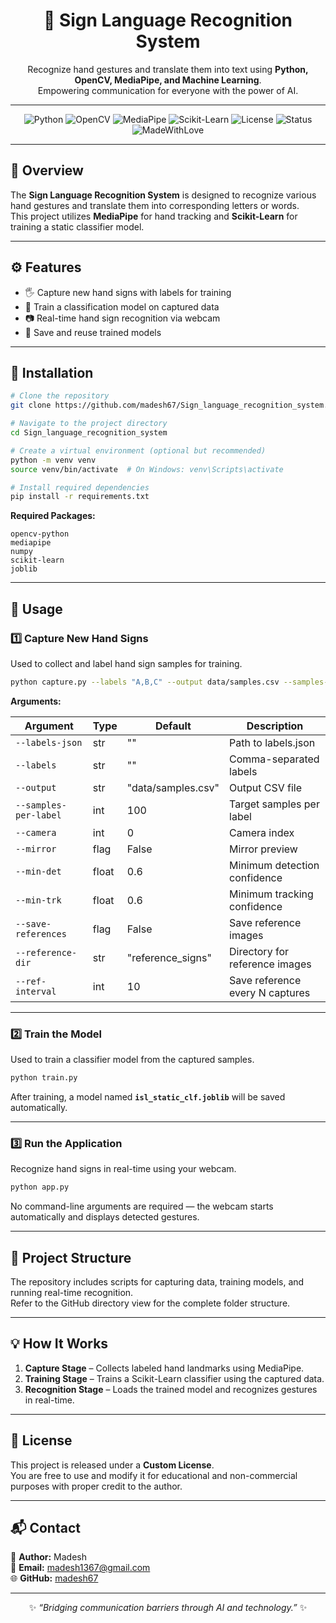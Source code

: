 <div align="center">

# 🤟 Sign Language Recognition System

Recognize hand gestures and translate them into text using **Python, OpenCV, MediaPipe, and Machine Learning**.  
Empowering communication for everyone with the power of AI.

---

![Python](https://img.shields.io/badge/Python-3.11-blue?logo=python&logoColor=white)
![OpenCV](https://img.shields.io/badge/OpenCV-Enabled-red?logo=opencv&logoColor=white)
![MediaPipe](https://img.shields.io/badge/MediaPipe-Integrated-orange?logo=google&logoColor=white)
![Scikit-Learn](https://img.shields.io/badge/Scikit--Learn-Used-yellow?logo=scikitlearn&logoColor=white)
![License](https://img.shields.io/badge/License-Custom-purple?logo=open-source-initiative&logoColor=white)
![Status](https://img.shields.io/badge/Status-Active-brightgreen)
![MadeWithLove](https://img.shields.io/badge/Built%20with-❤️-pink)

</div>

---

## 🎯 Overview

The **Sign Language Recognition System** is designed to recognize various hand gestures and translate them into corresponding letters or words.  
This project utilizes **MediaPipe** for hand tracking and **Scikit-Learn** for training a static classifier model.

---

## ⚙️ Features

- 🖐️ Capture new hand signs with labels for training
- 🧠 Train a classification model on captured data
- 📷 Real-time hand sign recognition via webcam
- 💾 Save and reuse trained models

---

## 🧩 Installation

```bash
# Clone the repository
git clone https://github.com/madesh67/Sign_language_recognition_system.git

# Navigate to the project directory
cd Sign_language_recognition_system

# Create a virtual environment (optional but recommended)
python -m venv venv
source venv/bin/activate  # On Windows: venv\Scripts\activate

# Install required dependencies
pip install -r requirements.txt
```

**Required Packages:**
```
opencv-python
mediapipe
numpy
scikit-learn
joblib
```

---

## 🧠 Usage

### 1️⃣ Capture New Hand Signs

Used to collect and label hand sign samples for training.

```bash
python capture.py --labels "A,B,C" --output data/samples.csv --samples-per-label 100
```

**Arguments:**

| Argument | Type | Default | Description |
|-----------|------|----------|-------------|
| `--labels-json` | str | "" | Path to labels.json |
| `--labels` | str | "" | Comma-separated labels |
| `--output` | str | "data/samples.csv" | Output CSV file |
| `--samples-per-label` | int | 100 | Target samples per label |
| `--camera` | int | 0 | Camera index |
| `--mirror` | flag | False | Mirror preview |
| `--min-det` | float | 0.6 | Minimum detection confidence |
| `--min-trk` | float | 0.6 | Minimum tracking confidence |
| `--save-references` | flag | False | Save reference images |
| `--reference-dir` | str | "reference_signs" | Directory for reference images |
| `--ref-interval` | int | 10 | Save reference every N captures |

---

### 2️⃣ Train the Model

Used to train a classifier model from the captured samples.

```bash
python train.py
```

After training, a model named **`isl_static_clf.joblib`** will be saved automatically.

---

### 3️⃣ Run the Application

Recognize hand signs in real-time using your webcam.

```bash
python app.py
```

No command-line arguments are required — the webcam starts automatically and displays detected gestures.

---

## 🧰 Project Structure

The repository includes scripts for capturing data, training models, and running real-time recognition.  
Refer to the GitHub directory view for the complete folder structure.

---

## 💡 How It Works

1. **Capture Stage** – Collects labeled hand landmarks using MediaPipe.  
2. **Training Stage** – Trains a Scikit-Learn classifier using the captured data.  
3. **Recognition Stage** – Loads the trained model and recognizes gestures in real-time.  

---

## 🧾 License

This project is released under a **Custom License**.  
You are free to use and modify it for educational and non-commercial purposes with proper credit to the author.

---

## 📬 Contact

👤 **Author:** Madesh  
📧 **Email:** madesh1367@gmail.com  
🌐 **GitHub:** [madesh67](https://github.com/madesh67)

---

<div align="center">

✨ *“Bridging communication barriers through AI and technology.”* ✨

</div>
